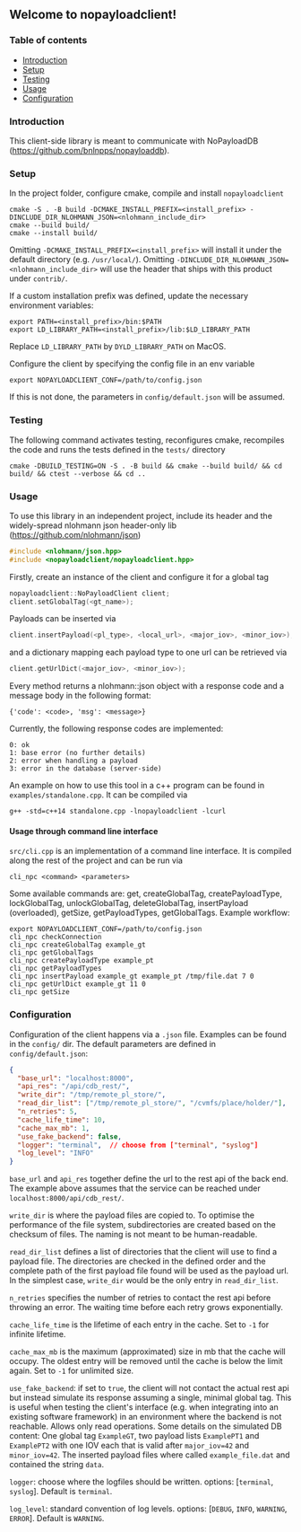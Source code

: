 ## Welcome to nopayloadclient!
### Table of contents
* [Introduction](#introduction)
* [Setup](#setup)
* [Testing](#testing)
* [Usage](#usage)
* [Configuration](#configuration)

### Introduction
This client-side library is meant to communicate with
NoPayloadDB (https://github.com/bnlnpps/nopayloaddb).

### Setup
In the project folder, configure cmake, compile and install ```nopayloadclient```
```shell
cmake -S . -B build -DCMAKE_INSTALL_PREFIX=<install_prefix> -DINCLUDE_DIR_NLOHMANN_JSON=<nlohmann_include_dir>
cmake --build build/
cmake --install build/
```
Omitting `-DCMAKE_INSTALL_PREFIX=<install_prefix>` will install
it under the default directory (e.g. `/usr/local/`). Omitting
`-DINCLUDE_DIR_NLOHMANN_JSON=<nlohmann_include_dir>` will use the
header that ships with this product under `contrib/`.

If a custom installation prefix was defined, update the necessary
environment variables:
```shell
export PATH=<install_prefix>/bin:$PATH
export LD_LIBRARY_PATH=<install_prefix>/lib:$LD_LIBRARY_PATH
```
Replace `LD_LIBRARY_PATH` by `DYLD_LIBRARY_PATH` on MacOS.

Configure the client by specifying the config file in
an env variable
```shell
export NOPAYLOADCLIENT_CONF=/path/to/config.json
```
If this is not done, the parameters in `config/default.json` will
be assumed.

### Testing
The following command activates testing, reconfigures cmake, recompiles the code
and runs the tests defined in the `tests/` directory
```shell
cmake -DBUILD_TESTING=ON -S . -B build && cmake --build build/ && cd build/ && ctest --verbose && cd ..
```

### Usage
To use this library in an independent project, include its
header and the widely-spread nlohmann json header-only lib
(https://github.com/nlohmann/json)
```c
#include <nlohmann/json.hpp>
#include <nopayloadclient/nopayloadclient.hpp>
```
Firstly, create an instance of the client and configure it for a global tag
```c
nopayloadclient::NoPayloadClient client;
client.setGlobalTag(<gt_name>);
```
Payloads can be inserted via
```c
client.insertPayload(<pl_type>, <local_url>, <major_iov>, <minor_iov>);
```
and a dictionary mapping each payload type to one url can be retrieved via
```c
client.getUrlDict(<major_iov>, <minor_iov>);
```
Every method returns a nlohmann::json object with a response code and a
message body in the  following format:
```
{'code': <code>, 'msg': <message>}
```
Currently, the following response codes are implemented:
```
0: ok
1: base error (no further details)
2: error when handling a payload
3: error in the database (server-side)
```
An example on how to use this tool in a c++ program can be found in
`examples/standalone.cpp`. It can be compiled via
```shell
g++ -std=c++14 standalone.cpp -lnopayloadclient -lcurl
```

#### Usage through command line interface
`src/cli.cpp` is an implementation of a command line interface.
It is compiled along the rest of the project and can be run via
```shell
cli_npc <command> <parameters>
```
Some available commands are: get, createGlobalTag, createPayloadType, lockGlobalTag,
unlockGlobalTag, deleteGlobalTag, insertPayload (overloaded), getSize,
getPayloadTypes, getGlobalTags. Example workflow:
```shell
export NOPAYLOADCLIENT_CONF=/path/to/config.json
cli_npc checkConnection
cli_npc createGlobalTag example_gt
cli_npc getGlobalTags
cli_npc createPayloadType example_pt
cli_npc getPayloadTypes
cli_npc insertPayload example_gt example_pt /tmp/file.dat 7 0
cli_npc getUrlDict example_gt 11 0
cli_npc getSize
```

### Configuration
Configuration of the client happens via a `.json` file.
Examples can be found in the `config/` dir. The default
parameters are defined in `config/default.json`:
```json
{
  "base_url": "localhost:8000",
  "api_res": "/api/cdb_rest/",
  "write_dir": "/tmp/remote_pl_store/",
  "read_dir_list": ["/tmp/remote_pl_store/", "/cvmfs/place/holder/"],
  "n_retries": 5,
  "cache_life_time": 10,
  "cache_max_mb": 1,
  "use_fake_backend": false,
  "logger": "terminal",  // choose from ["terminal", "syslog"]
  "log_level": "INFO"
}
```
`base_url` and `api_res` together define the url to the rest api
of the back end. The example above assumes that the service can be
reached under `localhost:8000/api/cdb_rest/`.

`write_dir` is where the payload files are copied to. To optimise the
performance of the file system, subdirectories are created based on the 
checksum of files. The naming is not meant to be human-readable.

`read_dir_list` defines a list of directories that the client will use to
find a payload file. The directories are checked in the defined order and the
complete path of the first payload file found will be used as the payload url.
In the simplest case, `write_dir` would be the only entry in `read_dir_list`.

`n_retries` specifies the number of retries to contact the rest api before
throwing an error. The waiting time before each retry grows exponentially.

`cache_life_time` is the lifetime of each entry in the cache. Set to `-1`
for infinite lifetime.

`cache_max_mb` is the maximum (approximated) size in mb that the cache will occupy.
The oldest entry will be removed until the cache is below the limit again. Set to `-1`
for unlimited size.

`use_fake_backend`: if set to `true`, the client will not contact the actual rest api
but instead simulate its response assuming a single, minimal global tag. This is useful
when testing the client's interface (e.g. when integrating into an existing software framework)
in an environment where the backend is not reachable. Allows only read operations. Some details on the simulated DB content:
One global tag `ExampleGT`, two payload lists `ExamplePT1` and `ExamplePT2` with one IOV each that is valid after `major_iov=42`
and `minor_iov=42`. The inserted payload files where called `example_file.dat` and contained
the string `data`.

`logger`: choose where the logfiles should be written. options: [`terminal`, `syslog`]. Default is `terminal`.

`log_level`: standard convention of log levels. options: [`DEBUG`, `INFO`, `WARNING`, `ERROR`]. Default is `WARNING`.
